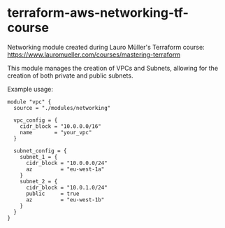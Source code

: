 # terraform-aws-networking-tf-course
Networking module created during Lauro Müller's Terraform course: https://www.lauromueller.com/courses/mastering-terraform

This module manages the creation of VPCs and Subnets, allowing for the creation of both private and public subnets.

Example usage:
```
module "vpc" {
  source = "./modules/networking"

  vpc_config = {
    cidr_block = "10.0.0.0/16"
    name       = "your_vpc"
  }

  subnet_config = {
    subnet_1 = {
      cidr_block = "10.0.0.0/24"
      az         = "eu-west-1a"
    }
    subnet_2 = {
      cidr_block = "10.0.1.0/24"
      public     = true
      az         = "eu-west-1b"
    }
  }
}
```
